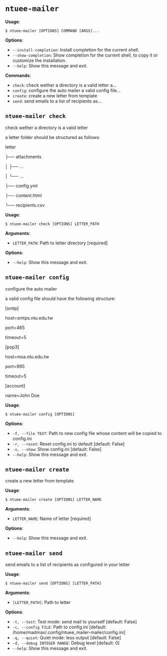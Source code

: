# `ntuee-mailer`

**Usage**:

```console
$ ntuee-mailer [OPTIONS] COMMAND [ARGS]...
```

**Options**:

* `--install-completion`: Install completion for the current shell.
* `--show-completion`: Show completion for the current shell, to copy it or customize the installation.
* `--help`: Show this message and exit.

**Commands**:

* `check`: check wether a directory is a valid letter a...
* `config`: configure the auto mailer a valid config file...
* `create`: create a new letter from template
* `send`: send emails to a list of recipients as...

## `ntuee-mailer check`

check wether a directory is a valid letter

a letter folder should be structured as follows:

letter

├── attachments

│   ├── ...

│   └── ...

├── config.yml

├── content.html

└── recipients.csv

**Usage**:

```console
$ ntuee-mailer check [OPTIONS] LETTER_PATH
```

**Arguments**:

* `LETTER_PATH`: Path to letter directory  [required]

**Options**:

* `--help`: Show this message and exit.

## `ntuee-mailer config`

configure the auto mailer

a valid config file should have the following structure:

[smtp]

host=smtps.ntu.edu.tw

port=465

timeout=5

[pop3]

host=msa.ntu.edu.tw

port=995

timeout=5

[account]

name=John Doe

**Usage**:

```console
$ ntuee-mailer config [OPTIONS]
```

**Options**:

* `-f, --file TEXT`: Path to new config file whose content will be copied to config.ini
* `-r, --reset`: Reset config.ini to default  [default: False]
* `-s, --show`: Show config.ini  [default: False]
* `--help`: Show this message and exit.

## `ntuee-mailer create`

create a new letter from template

**Usage**:

```console
$ ntuee-mailer create [OPTIONS] LETTER_NAME
```

**Arguments**:

* `LETTER_NAME`: Name of letter  [required]

**Options**:

* `--help`: Show this message and exit.

## `ntuee-mailer send`

send emails to a list of recipients as configured in your letter

**Usage**:

```console
$ ntuee-mailer send [OPTIONS] [LETTER_PATH]
```

**Arguments**:

* `[LETTER_PATH]`: Path to letter

**Options**:

* `-t, --test`: Test mode: send mail to yourself  [default: False]
* `-c, --config FILE`: Path to config.ini  [default: /home/madmax/.config/ntuee_mailer-mailer/config.ini]
* `-q, --quiet`: Quiet mode: less output  [default: False]
* `-d, --debug INTEGER RANGE`: Debug level  [default: 0]
* `--help`: Show this message and exit.
